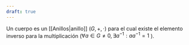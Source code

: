 ```yaml
---
draft: true
---
```


Un cuerpo es un [[Anillos|anillo]] $(G, +, \cdot)$ para el cual existe el elemento inverso para la multiplicación ($\forall a \in G \neq 0, \exists a^{-1}: aa^{-1} = 1$ ).
